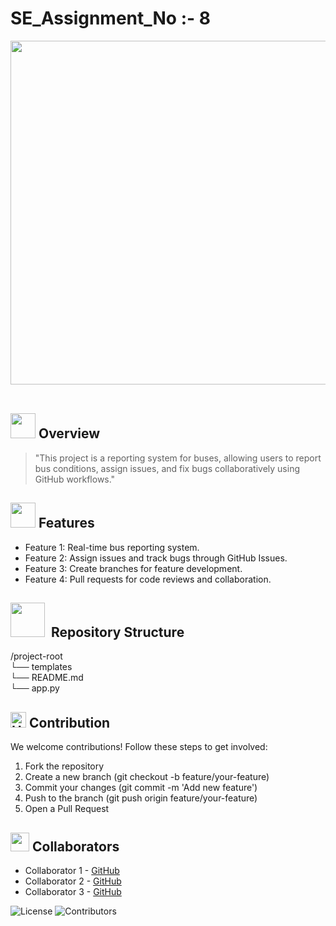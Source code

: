                                                    

# SE_Assignment_No :- 8


<img src="https://user-images.githubusercontent.com/74038190/212750996-938b257b-266c-45a7-9af7-655341c0f58b.gif" width="900px"  height="550px">
<br><br>


## <img src="https://github.com/Anmol-Baranwal/Cool-GIFs-For-GitHub/assets/74038190/2c0eef4b-7b75-42bd-9722-4bea97a2d532" width="40"> Overview
 
> "This project is a reporting system for buses, allowing users to report bus conditions, assign issues, and fix bugs collaboratively using GitHub workflows."

## <img src="https://github.com/Anmol-Baranwal/Cool-GIFs-For-GitHub/assets/74038190/fa83eeb9-f4e2-4d85-93f0-688af11babf8" width="40"> Features

- Feature 1: Real-time bus reporting system.
- Feature 2: Assign issues and track bugs through GitHub Issues.
- Feature 3: Create branches for feature development.
- Feature 4: Pull requests for code reviews and collaboration.


## <img src="https://user-images.githubusercontent.com/74038190/212281775-b468df30-4edc-4bf8-a4ee-f52e1aaddc86.gif" width="55">&nbsp; Repository Structure


/project-root<br>
└── templates<br>
└── README.md<br>
└── app.py



## <img src="https://user-images.githubusercontent.com/74038190/216120981-b9507c36-0e04-4469-8e27-c99271b45ba5.png" alt="Handshake" width="25" />  Contribution
We welcome contributions! Follow these steps to get involved:

1. Fork the repository
2. Create a new branch (git checkout -b feature/your-feature)
3. Commit your changes (git commit -m 'Add new feature')
4. Push to the branch (git push origin feature/your-feature)
5. Open a Pull Request



## <img src="https://user-images.githubusercontent.com/74038190/212284087-bbe7e430-757e-4901-90bf-4cd2ce3e1852.gif" width="30">  Collaborators
- Collaborator 1 - [GitHub](https://github.com/sakshipowar1612)
- Collaborator 2 - [GitHub](https://github.com/MNP2003)
- Collaborator 3 - [GitHub](https://github.com/Vaishnavivp22)



 ![License](https://github.com/sakshipowar1612/SE_Assignment_8-) ![Contributors](https://github.com/sakshipowar1612/SE_Assignment_8-)
